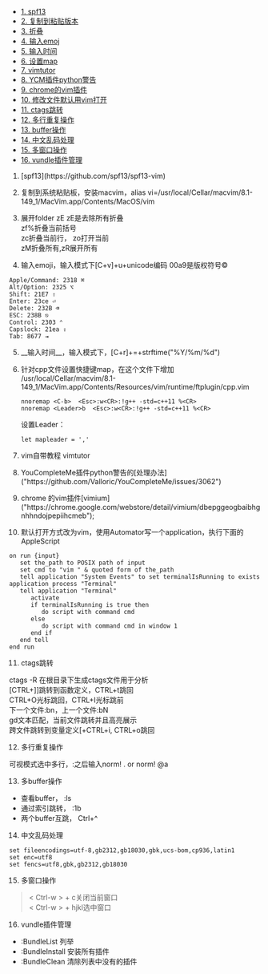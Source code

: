 * [1. spf13](#1)
* [2. 复制到粘贴版本](#2)
* [3. 折叠](#3)
* [4. 输入emoj](#4)
* [5. 输入时间](#5)
* [6. 设置map](#6)
* [7. vimtutor](#7)
* [8. YCM插件python警告](#8)
* [9. chrome的vim插件](#9)
* [10. 修改文件默认用vim打开](#10)
* [11. ctags跳转](#11)
* [12. 多行重复操作](#12)
* [13. buffer操作](#13)
* [14. 中文乱码处理](#14)
* [15. 多窗口操作](#15)
* [16. vundle插件管理](#16)


1. <p id="1">[spf13](https://github.com/spf13/spf13-vim)
</p>

2. <p id="2">复制到系统粘贴板，安装macvim，alias vi=/usr/local/Cellar/macvim/8.1-149_1/MacVim.app/Contents/MacOS/vim
</p>

3. <p id="3">展开folder zE
   zE是去除所有折叠<br>
   zf%折叠当前括号<br>
   zc折叠当前行， zo打开当前<br >
   zM折叠所有,zR展开所有
   </p>

4. <p id="4">输入emoji，输入模式下[C+v]+u+unicode编码 00a9是版权符号©

```
Apple/Command: 2318 ⌘
Alt/Option: 2325 ⌥
Shift: 21E7 ⇧
Enter: 23ce ⏎
Delete: 232B ⌫
ESC: 238B ⎋
Control: 2303 ⌃
Capslock: 21ea ⇪
Tab: 8677 ⇥
```

</p>

5. <p id="5">__输入时间__，输入模式下，[C+r]+=+strftime("%Y/%m/%d")
</p>

6. <p id="6">针对cpp文件设置快捷键map，在这个文件下增加
    /usr/local/Cellar/macvim/8.1-149_1/MacVim.app/Contents/Resources/vim/runtime/ftplugin/cpp.vim

    ```
    nnoremap <C-b>  <Esc>:w<CR>:!g++ -std=c++11 %<CR>
    nnoremap <Leader>b  <Esc>:w<CR>:!g++ -std=c++11 %<CR>

    ```

    设置Leader：

    ```
    let mapleader = ','
    ```

</p>

7. <p id="7">vim自带教程 vimtutor
</p>

8. <p id="8">YouCompleteMe插件python警告的[处理办法]("https://github.com/Valloric/YouCompleteMe/issues/3062")
</p>

9. <p id="9">chrome 的vim插件[vimium]("https://chrome.google.com/webstore/detail/vimium/dbepggeogbaibhgnhhndojpepiihcmeb");
</p>

10. <p id="10">默认打开方式改为vim，使用Automator写一个application，执行下面的AppleScript

```
on run {input}
   set the_path to POSIX path of input
   set cmd to "vim " & quoted form of the_path
   tell application "System Events" to set terminalIsRunning to exists application process "Terminal"
   tell application "Terminal"
      activate
      if terminalIsRunning is true then
         do script with command cmd
      else
         do script with command cmd in window 1
      end if
   end tell
end run

```
</p>

11. <p id="11">ctags跳转</br>
  ctags -R 在根目录下生成ctags文件用于分析</br>
  [CTRL+]]跳转到函数定义，CTRL+t跳回</br>
  CTRL+O光标跳回，CTRL+I光标跳前</br>
  下一个文件:bn，上一个文件:bN</br>
  gd文本匹配，当前文件跳转并且高亮展示</br>
  跨文件跳转到变量定义[+CTRL+i, CTRL+o跳回</br>
</p>

12. <p id="12">多行重复操作</br>
  可视模式选中多行，:之后输入norm! . or norm! @a
</p>

13. <p id="13">多buffer操作

  * 查看buffer， :ls
  * 通过索引跳转， :1b
  * 两个buffer互跳，  Ctrl+^

</p>

14. <p id="14">中文乱码处理</br>

```
set fileencodings=utf-8,gb2312,gb18030,gbk,ucs-bom,cp936,latin1
set enc=utf8
set fencs=utf8,gbk,gb2312,gb18030
```

</p>

15. <p id="15">多窗口操作<br>

>< Ctrl-w > + c关闭当前窗口<br>
> < Ctrl-w > + hjkl选中窗口

</p>

16. <p id="16">vundle插件管理

  * :BundleList 列举
  * :BundleInstall 安装所有插件
  * :BundleClean 清除列表中没有的插件

</p>
